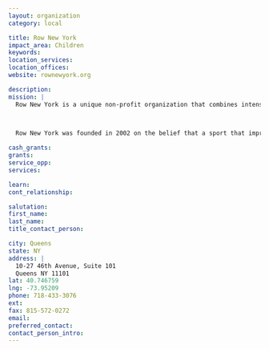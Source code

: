 ```yaml
---
layout: organization
category: local

title: Row New York
impact_area: Children
keywords: 
location_services: 
location_offices: 
website: rownewyork.org

description: 
mission: |
  Row New York is a unique non-profit organization that combines intensive rowing activities with individualized academic support to empower girls in New York City to pursue excellence in all facets of their lives.

  

  Row New York was founded in 2002 on the belief that a sport that improves physical and mental health and teaches the invaluable lessons of teamwork, tenacity, and commitment to self and others should be available to the youth of New York City. We began with a borrowed boat and eight eager participants, and now serve over 300 girls a year with a boathouse full of equipment

cash_grants: 
grants: 
service_opp: 
services: 

learn: 
cont_relationship: 

salutation: 
first_name: 
last_name: 
title_contact_person: 

city: Queens
state: NY
address: |
  10-27 46th Avenue, Suite 101     
  Queens NY 11101
lat: 40.746759
lng: -73.95209
phone: 718-433-3076
ext: 
fax: 815-572-0272
email: 
preferred_contact: 
contact_person_intro: 
---
```


